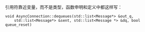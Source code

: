 引用符靠近变量，而不是类型，函数申明和定义中都这样写：
```
void AsyncConnection::dequeues(std::list<Message*> &out_q, 
    std::list<Message*> &sent, std::list<Message *> &dq, bool queue_reset)
```
